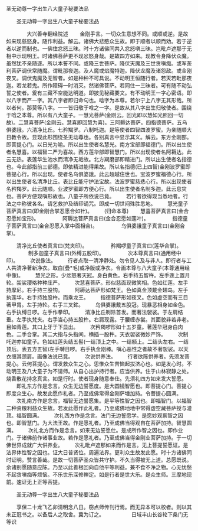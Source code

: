   圣无动尊一字出生八大童子秘要法品
　　




　　圣无动尊一字出生八大童子秘要法品

　　　　大兴善寺翻经院述
　　金刚手言。一切众生意想不同。或顺或逆。是故如来现慈怒身。随作利益。解云。诸佛大悲愍众生故。即于顺者以顺而劝。若于逆者以逆而制也。一佛住忿怒三昧。时十方诸佛同共入忿怒嗔三昧。岂毗卢遮那于无相中示现明王。时诸佛菩萨更不现忿怒身哉。是故四方如来。现教令身降伏众魔。虽然犹不亲随逐。所以本誓不同。或降三世菩萨。降伏天魔及三世贪嗔痴。或军荼利菩萨调伏常随魔。谓毗那夜迦。及人魔或焰魔特迦。降伏龙魔及诸怨敌。或金刚夜叉。调伏鬼魔及无智者。如是种种不可具说。不动明王恒随行者。若天若毗那夜迦。若龙若鬼。所作障碍一时消灭。然诸佛菩萨。若同住一三昧者。可有随不动弘誓之使者。爰有三藏不空能达明道。即披见秘藏要文。有不动明王一字心密语。即以八字而严一字。其八字者即归命句也。唅字为本尊。若尔宁上八字无其形哉。所以者何。那莫等八字。一一皆归敬于唅之一字。是故从其八字出生归敬使者。围绕于唅之本尊。所以有八大童子。一慧光菩萨(金刚云。回光即以慧如光照回一切故)。二慧喜菩萨(金刚云。慧喜即回慧为喜)。三阿耨达菩萨。四指德菩萨。五乌俱婆誐。六清净比丘。七矜羯罗。八制吒迦。是等使者四智四波罗蜜。为亲随顺大日教令故。显现此形围绕圣无动尊也。各别真言中显示其义。解云。东方金刚部。即菩提心门。以日光为喻。所以出生使者名慧光。南方宝部即福德门。所以出生使者名慧喜。以福智二严为喜故。西方莲华部即智慧门。所以出现使者名阿耨达。此云无热。表莲华生池水而清净无垢故。北方羯磨部即精进门。所以出生使者名指德也。今此部指前三部德。即依精进能得果故。所以名指德(已上四智)金刚波罗蜜即菩提心行。所以出现。使者名乌俱婆誐。此云超越住世也。宝波罗蜜福德心行。所以出生使者名清净比丘。表比丘能守护法宝故。法波罗蜜慈悲心行。所以出现使者名矜羯罗。此云随顺。业波罗蜜即方便心行。所以出生使者名制多迦。此云息灾也。菩萨方便现嗔形故也。八童子所依说已竟。
　　若行者欲得现当悉地者。行法之中称彼各名。请乞救护及结印诵咒。即成一切世间殊胜悉地。
　　慧光童子菩萨真言曰(即金刚合掌忍愿合如针)。
　　(归命本尊)
　　慧喜菩萨真言曰(金合忍愿如宝形)。
　　
　　阿耨达菩萨真言曰(金合忍愿如莲叶)。
　　
　　指德童子菩萨真言曰(金合忍愿入掌中面相合)。
　　
　　乌俱婆誐童子真言曰(金刚合掌)。
　　








　　清净比丘使者真言曰(梵夹印)。
　　
　　矜羯啰童子真言曰(莲华合掌)。
　　
　　制多迦童子真言曰(外缚五股印)。
　　
　　次本尊真言曰(通用经中印)。
　　次说像法。
　　行者点取一清净静处。勿令见人及与非人。即行者与工人共清净著新净衣。取白[疊*毛]或净版或净衣。令画本尊与八大童子(本尊通用经中像)。
　　慧光之形。少忿怒著天冠。身白黄色。右手持五智杵。左手莲上置月轮。袈裟璎珞种种庄严。
　　次慧喜菩萨。形似慈面现微笑相。色如红莲。左手持摩尼。右手持三股钩。
　　阿耨达菩萨形如梵王。色如真金顶戴金翅鸟。左手执莲华。右手持独股杵。而乘龙王。
　　指德菩萨形如夜叉。色如虚空而有三目著甲胄。左手持轮。右手三叉鉾。
　　乌俱婆誐戴五股冠。现暴恶相身如金色。右手执缚日啰。左手作拳印。
　　清净比丘剃除首发。而著法袈裟。于左肩结垂。左手执梵夹。右手当心持五股杵。右肩现露。于腰缠赤裳。其面貌非若非老。目如青莲。其口上牙于下显出。
　　次矜羯啰形如十五岁童。著莲华冠身白肉色。二手合掌。其二大指与头指间。横插一股杵。天衣袈裟微妙严饰。
　　次制吒迦亦如童子。色如红莲头结五髻(一结顶上之中。一结额上。二结头左右。一结顶后。表五方五智)左手嚩日啰。右手执金刚棒。嗔心恶性之者故不著袈裟。以天衣缠其颈肩。画像法说已竟。
　　次说供养法。
　　行者欲陈供养者。先须发菩提心。云何菩提心。谓发救众生之心。思惟众生苦恼起拔济心也。如是发心时。不动明王及八大童子为不请师。从自心出护持行者。应当供养。住于山林寂静之处。烧香散花持念真言。如是行时。使者现身随意奉仕。先须礼四方如来发大誓愿。
　　即礼东方作是念言。众生无边誓愿度。是大圆镜智愿也。即菩提心门。菩提心即度众生心。故发此愿作礼者。乃至成佛常得金刚萨埵加持。令菩提心圆满。
　　次礼南方作是念言。福智无边誓愿集。是平等性智之因也。即福智门。以福智二种资粮利益众生故。若发此愿作此礼者。乃至成佛地地中常得虚空藏菩萨授与灌顶。福智圆满。
　　次礼西方作是念言。法门无边誓愿学。是愿妙观察智之因也。即智慧门。为大法王故。作是愿礼者。乃至成佛当得观自在菩萨加持。智慧圆满。
　　次礼北方而作是念言。如来无边誓愿仕。是成所作智之因也。即作业门。于诸佛前作诸事业故。若作是愿礼者。乃至成佛当得金刚业菩萨加持。于一切佛世界成就广大供养业。
　　次礼毗卢遮那如来而作是言。无上菩提誓愿证。是法界体性智之因也。证大日普贤位。周遍法界。更利众生故发此愿。时十方诸佛同时证明。赞言善哉。是故一切菩萨圣众皆共守护。不久当得被无上道。总愿既说。余诸别愿随意应陈。乃至以此善根回向自他平等利益。兼不食不净之物。心无忧愁不起贪嗔痴等烦恼。不乐世乐深修禅定。如是行者是世大乐。是众生师。三摩地现前。速证无上正等菩提。

　　圣无动尊一字出生八大童子秘要法品

　　享保二十龙飞乙卯清明念八日。窃点师传刊行焉。而无异本可以校者。则以其未正冠书之。以备后人之取舍。冀为订之。
　　　　　日域丰山长谷轮下桑门无等识


